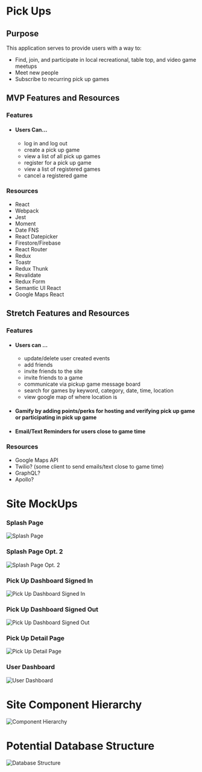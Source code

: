 # Pick Ups

## Purpose
This application serves to provide users with a way to:
* Find, join, and participate in local recreational, table top, and video game meetups
* Meet new people
* Subscribe to recurring pick up games

## MVP Features and Resources
### **Features**
* #### Users Can...
  * log in and log out
  * create a pick up game
  * view a list of all pick up games
  * register for a pick up game
  * view a list of registered games
  * cancel a registered game

### **Resources**
* React
* Webpack
* Jest
* Moment
* Date FNS
* React Datepicker
* Firestore/Firebase
* React Router
* Redux
* Toastr
* Redux Thunk
* Revalidate
* Redux Form
* Semantic UI React
* Google Maps React


## Stretch Features and Resources
### **Features**
* #### Users can …
  * update/delete user created events
  * add friends
  * invite friends to the site
  * invite friends to a game
  * communicate via pickup game message board
  * search for games by keyword, category, date, time, location
  * view google map of where location is

* #### Gamify by adding points/perks for hosting and verifying pick up game or participating in pick up game

* #### Email/Text Reminders for users close to game time

### Resources
* Google Maps API
* Twilio? (some client to send emails/text close to game time)
* GraphQL?
* Apollo?


# Site MockUps
### Splash Page
![Splash Page](./mockups/splash_page.png)
### Splash Page Opt. 2
![Splash Page Opt. 2](./mockups/splash_page_2.png)

### Pick Up Dashboard Signed In
![Pick Up Dashboard Signed In](./mockups/pickup_dashboard_signed_in.png)

### Pick Up Dashboard Signed Out
![Pick Up Dashboard Signed Out](./mockups/home_page_signed_out.png)

### Pick Up Detail Page
![Pick Up Detail Page](./mockups/game_details.png)

### User Dashboard
![User Dashboard](./mockups/user_dashboard.png)

# Site Component Hierarchy
![Component Hierarchy](./mockups/component_hierarchy.png)

# Potential Database Structure
![Database Structure](./database_structure.png)






